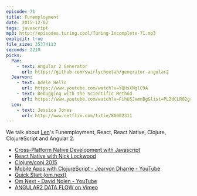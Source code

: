 ```yaml
---
episode: 71
title: Funemployment
date: 2015-12-02
tags: javascript
mp3: http://episodes.turing.cool/Turing-Incomplete-71.mp3
explicit: true
file_size: 35374113
seconds: 2210
picks:
  Pam:
    - text: Angular 2 Generator
      url: https://github.com/swirlycheetah/generator-angular2
  Jearvon:
    - text: Adele Hello
      url: https://www.youtube.com/watch?v=YQHsXMglC9A
    - text: Debugging with the Scientific Method
      url: https://www.youtube.com/watch?v=FihU5JxmnBg&list=PLZdCLR02grLrl5ie970A24kvti21hGiOf&index=2
  Len:
    - text: Jessica Jones
      url: http://www.netflix.com/title/80002311
---
```


We talk about [Len](http://twitter.com/ignu)'s Funemployment, React, React Native, Clojure, ClojureScript and Angular 2.

* [Cross-Platform Native Development with Javascript](https://www.nativescript.org/)
* [React Native with Nick Lockwood](http://www.raywenderlich.com/106144/react-native-with-nick-lockwood-podcast-s04-e02)
* [Clojure/conj 2015](http://clojure-conj.org/)
* [Mobile Apps with ClojureScript - Jearvon Dharrie - YouTube](https://www.youtube.com/watch?v=GDA-g6Ca_dQ)
* [Quick Start (om.next)](https://github.com/omcljs/om/wiki/Quick-Start-(om.next))
* [Om Next - David Nolen - YouTube](https://www.youtube.com/watch?v=ByNs9TG30E8)
* [ANGULAR2 DATA FLOW on Vimeo](https://vimeo.com/144625829)
